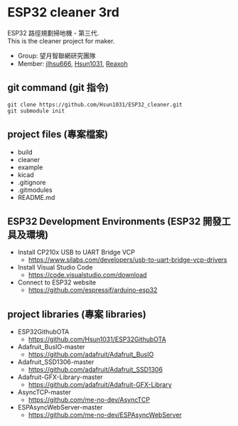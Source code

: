 # ESP32 cleaner 3rd 

ESP32 路徑規劃掃地機 - 第三代.<br>
This is the cleaner project for maker.

* Group: 望月智聯網研究團隊
* Member: [jlhsu666](https://github.com/jlhsu666), [Hsun1031](https://github.com/Hsun1031), [Reaxoh](https://github.com/Reaxoh)

## git command (git 指令)

```
git clone https://github.com/Hsun1031/ESP32_cleaner.git
git submodule init
``` 

## project files (專案檔案)

* build
* cleaner
* example
* kicad
* .gitignore
* .gitmodules
* README.md

## ESP32 Development Environments (ESP32 開發工具及環境)

* Install CP210x USB to UART Bridge VCP
  * <https://www.silabs.com/developers/usb-to-uart-bridge-vcp-drivers>
* Install Visual Studio Code
  * <https://code.visualstudio.com/download>
* Connect to ESP32 website
  * <https://github.com/espressif/arduino-esp32>

## project libraries (專案 libraries)
* ESP32GithubOTA
  * <https://github.com/Hsun1031/ESP32GithubOTA>
* Adafruit_BusIO-master
  * <https://github.com/adafruit/Adafruit_BusIO>
* Adafruit_SSD1306-master
  * <https://github.com/adafruit/Adafruit_SSD1306>
* Adafruit-GFX-Library-master
  * <https://github.com/adafruit/Adafruit-GFX-Library>
* AsyncTCP-master
  * <https://github.com/me-no-dev/AsyncTCP>
* ESPAsyncWebServer-master
  * <https://github.com/me-no-dev/ESPAsyncWebServer>
